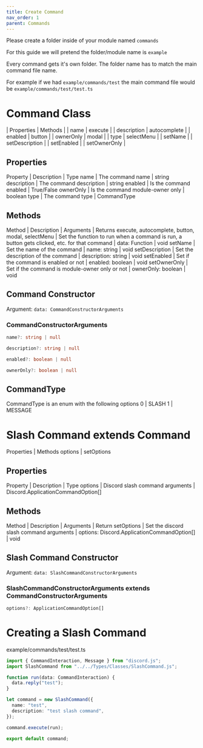 ```yaml
---
title: Create Command
nav_order: 1
parent: Commands
---
```


Please create a folder inside of your module named `commands`

For this guide we will pretend the folder/module name is `example`

Every command gets it's own folder. The folder name has to match the main command file name. 

For example if we had `example/commands/test` the main command file would be `example/commands/test/test.ts`

# Command Class
| Properties | Methods |
| name | execute |
| description | autocomplete |
| enabled | button |
| ownerOnly | modal |
| type | selectMenu |
| setName |
| setDescription |
| setEnabled | 
| setOwnerOnly | 

## Properties

Property | Description | Type
name | The command name | string
description | The command description | string
enabled | Is the command enabled | True/False
ownerOnly | Is the command module-owner only | boolean
type | The command type | CommandType

## Methods
Method | Description | Arguments | Returns
execute, autocomplete, button, modal, selectMenu | Set the function to run when a command is run, a button gets clicked, etc. for that command | data: Function | void
setName | Set the name of the command | name: string | void
setDescription | Set the description of the command | description: string | void
setEnabled | Set if the command is enabled or not | enabled: boolean | void
setOwnerOnly | Set if the command is module-owner only or not | ownerOnly: boolean | void

## Command Constructor
Argument: `data: CommandConstructorArguments`

### CommandConstructorArguments
```ts
name?: string | null

description?: string | null

enabled?: boolean | null

ownerOnly?: boolean | null
```

## CommandType
CommandType is an enum with the following options
0 | SLASH
1 | MESSAGE

# Slash Command extends Command
Properties | Methods
options | setOptions

## Properties
Property | Description | Type
options | Discord slash command arguments | Discord.ApplicationCommandOption[]

## Methods
Method | Description | Arguments | Return
setOptions | Set the discord slash command arguments | options: Discord.ApplicationCommandOption[] | void

## Slash Command Constructor
Argument: `data: SlashCommandConstructorArguments`

### SlashCommandConstructorArguments extends CommandConstructorArguments
```ts
options?: ApplicationCommandOption[]
```

# Creating a Slash Command

example/commands/test/test.ts
```ts
import { CommandInteraction, Message } from "discord.js";
import SlashCommand from "../../Types/Classes/SlashCommand.js";

function run(data: CommandInteraction) {
  data.reply("test");
}

let command = new SlashCommand({
  name: "test",
  description: "test slash command",
});

command.execute(run);

export default command;
```
